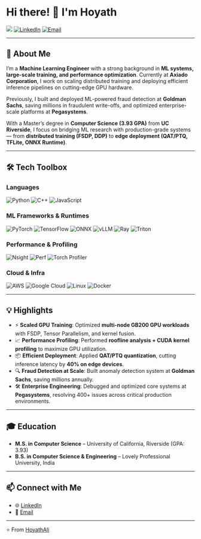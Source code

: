 
# Hi there! 👋 I'm Hoyath

![](https://komarev.com/ghpvc/?username=HoyathAli\&color=blue\&style=flat)
[![LinkedIn](https://img.shields.io/badge/LinkedIn-Connect-blue?style=flat\&logo=linkedin)](https://linkedin.com/in/HoyathAli)
[![Email](https://img.shields.io/badge/Email-Contact-red?style=flat\&logo=gmail)](mailto:hoyathali@gmail.com)

---

## 🚀 About Me

I’m a **Machine Learning Engineer** with a strong background in **ML systems, large-scale training, and performance optimization**.
Currently at **Axiado Corporation**, I work on scaling distributed training and deploying efficient inference pipelines on cutting-edge GPU hardware.

Previously, I built and deployed ML-powered fraud detection at **Goldman Sachs**, saving millions in fraudulent write-offs, and optimized enterprise-scale platforms at **Pegasystems**.

With a Master’s degree in **Computer Science (3.93 GPA)** from **UC Riverside**, I focus on bridging ML research with production-grade systems — from **distributed training (FSDP, DDP)** to **edge deployment (QAT/PTQ, TFLite, ONNX Runtime)**.

---

## 🛠️ Tech Toolbox

### Languages

![Python](https://img.shields.io/badge/Python-3776AB?style=flat\&logo=python\&logoColor=white)
![C++](https://img.shields.io/badge/C++-00599C?style=flat\&logo=cplusplus\&logoColor=white)
![JavaScript](https://img.shields.io/badge/JavaScript-F7DF1E?style=flat\&logo=javascript\&logoColor=black)

### ML Frameworks & Runtimes

![PyTorch](https://img.shields.io/badge/PyTorch-EE4C2C?style=flat\&logo=pytorch\&logoColor=white)
![TensorFlow](https://img.shields.io/badge/TensorFlow-FF6F00?style=flat\&logo=tensorflow\&logoColor=white)
![ONNX](https://img.shields.io/badge/ONNX_Runtime-005CED?style=flat\&logo=onnx\&logoColor=white)
![vLLM](https://img.shields.io/badge/vLLM-FFB400?style=flat)
![Ray](https://img.shields.io/badge/Ray-028CF0?style=flat\&logo=ray\&logoColor=white)
![Triton](https://img.shields.io/badge/Triton-2E77BC?style=flat)

### Performance & Profiling

![Nsight](https://img.shields.io/badge/NVIDIA_Nsight-76B900?style=flat\&logo=nvidia\&logoColor=white)
![Perf](https://img.shields.io/badge/Linux%20Perf-000000?style=flat\&logo=linux\&logoColor=white)
![Torch Profiler](https://img.shields.io/badge/Torch%20Profiler-EE4C2C?style=flat\&logo=pytorch\&logoColor=white)

### Cloud & Infra

![AWS](https://img.shields.io/badge/AWS-232F3E?style=flat\&logo=amazon-aws\&logoColor=white)
![Google Cloud](https://img.shields.io/badge/Google_Cloud-4285F4?style=flat\&logo=googlecloud\&logoColor=white)
![Linux](https://img.shields.io/badge/Linux-FCC624?style=flat\&logo=linux\&logoColor=black)
![Docker](https://img.shields.io/badge/Docker-2496ED?style=flat\&logo=docker\&logoColor=white)

---

## 💡 Highlights

* ⚡ **Scaled GPU Training**: Optimized **multi-node GB200 GPU workloads** with FSDP, Tensor Parallelism, and kernel fusion.
* 📈 **Performance Profiling**: Performed **roofline analysis + CUDA kernel profiling** to maximize GPU utilization.
* 📦 **Efficient Deployment**: Applied **QAT/PTQ quantization**, cutting inference latency by **40% on edge devices**.
* 🔍 **Fraud Detection at Scale**: Built anomaly detection system at **Goldman Sachs**, saving millions annually.
* 🛠️ **Enterprise Engineering**: Debugged and optimized core systems at **Pegasystems**, resolving 400+ issues across critical production environments.

---

## 🎓 Education

* **M.S. in Computer Science** – University of California, Riverside (GPA: 3.93)
* **B.S. in Computer Science & Engineering** – Lovely Professional University, India

---

## 📫 Connect with Me

* 🌐 [LinkedIn](https://linkedin.com/in/HoyathAli)
* 📧 [Email](mailto:hoyathali@gmail.com)

---

⭐️ From [HoyathAli](https://github.com/HoyathAli)


